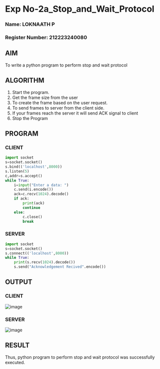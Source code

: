 # Exp No-2a_Stop_and_Wait_Protocol
### Name: LOKNAATH P
### Register Number: 212223240080
## AIM 
To write a python program to perform stop and wait protocol
## ALGORITHM
1. Start the program.
2. Get the frame size from the user
3. To create the frame based on the user request.
4. To send frames to server from the client side.
5. If your frames reach the server it will send ACK signal to client
6. Stop the Program
## PROGRAM
### CLIENT
```python
import socket
s=socket.socket()
s.bind(('localhost',8000))
s.listen(5)
c,addr=s.accept()
while True:
    i=input("Enter a data: ")
    c.send(i.encode())
    ack=c.recv(1024).decode()
    if ack:
        print(ack)
        continue
    else:
        c.close()
        break
```

### SERVER
```python
import socket
s=socket.socket()
s.connect(('localhost',8000))
while True:
    print(s.recv(1024).decode())
    s.send("Acknowledgement Recived".encode())
```






## OUTPUT
### CLIENT
![image](https://github.com/NaliniG007/2a_Stop_and_Wait_Protocol/assets/145742558/2b510615-742b-4b9c-9432-a45c4aa89ed5)
### SERVER
![image](https://github.com/NaliniG007/2a_Stop_and_Wait_Protocol/assets/145742558/a844cb13-315d-454d-bab9-7ee1c70ccf28)

## RESULT
Thus, python program to perform stop and wait protocol was successfully executed.
